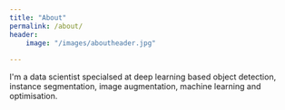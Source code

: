 ```yaml
---
title: "About"
permalink: /about/
header:
	image: "/images/aboutheader.jpg"
	
---
```


I'm a data scientist specialsed at deep learning based object detection, instance segmentation, 
image augmentation, machine learning and optimisation. 